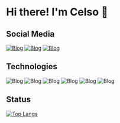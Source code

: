 # Hi there! I'm Celso 👋

## Social Media

[![Blog](https://img.shields.io/badge/LinkedIn-0077B5?style=for-the-badge&logo=linkedin&logoColor=white
)](https://www.linkedin.com/in/celso-dias-0474a5207/)
[![Blog](https://img.shields.io/badge/Instagram-E4405F?style=for-the-badge&logo=instagram&logoColor=white
)](https://www.instagram.com/cdo_junior/)
[![Blog](https://img.shields.io/badge/Facebook-1877F2?style=for-the-badge&logo=facebook&logoColor=white
)](https://www.facebook.com/profile.php?id=100006416376356)

## Technologies

![Blog](https://img.shields.io/badge/Node.js-43853D?style=for-the-badge&logo=node.js&logoColor=white)
![Blog](https://img.shields.io/badge/JavaScript-F7DF1E?style=for-the-badge&logo=javascript&logoColor=black)
![Blog](https://img.shields.io/badge/CSS3-1572B6?style=for-the-badge&logo=css3&logoColor=white)
![Blog](https://img.shields.io/badge/HTML5-E34F26?style=for-the-badge&logo=html5&logoColor=white)
![Blog](https://img.shields.io/badge/MySQL-005C84?style=for-the-badge&logo=mysql&logoColor=white)
![Blog](https://img.shields.io/badge/C%23-239120?style=for-the-badge&logo=c-sharp&logoColor=white)

## Status

[![Top Langs](https://github-readme-stats.vercel.app/api/top-langs/?username=TheHeartbreak)](https://github.com/anuraghazra/github-readme-stats)




